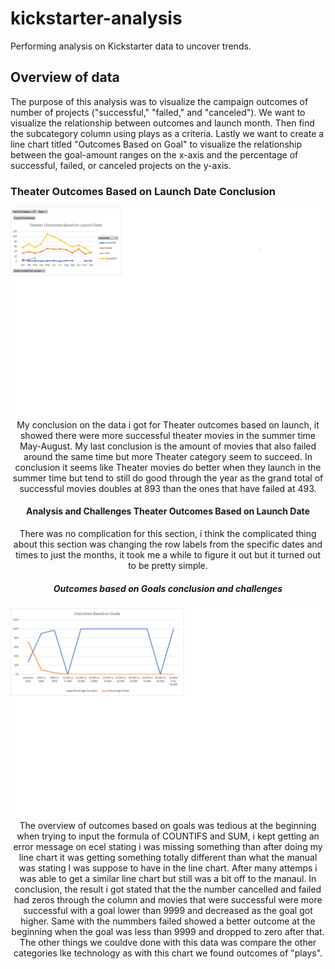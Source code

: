 # kickstarter-analysis
Performing analysis on Kickstarter data to uncover trends.
## Overview of data
The purpose of this analysis was to visualize the campaign outcomes of number of projects ("successful," "failed," and "canceled"). We want to visualize the relationship between outcomes and launch month. Then find the subcategory column using plays as a criteria. Lastly we want to create a line chart titled "Outcomes Based on Goal" to visualize the relationship between the goal-amount ranges on the x-axis and the percentage of successful, failed, or canceled projects on the y-axis.
### Theater Outcomes Based on Launch Date Conclusion
<center>
<img src= "Theater_Outcomes_vs_Launch.png">
My conclusion on the data i got for Theater outcomes based on launch, it showed there were more successful theater movies in the summer time May-August. My last conclusion is the amount of movies that also failed around the same time but more Theater category seem to succeed. In conclusion it seems like Theater movies do better when they launch in the summer time but tend to still do good through the year as the grand total of successful movies doubles at 893 than the ones that have failed at 493.
  
#### Analysis and Challenges Theater Outcomes Based on Launch Date
There was no complication for this section, i think the complicated thing about this section was changing the row labels from the specific dates and times to just the months, it took me a while to figure it out but it turned out to be pretty simple.
##### Outcomes based on Goals conclusion and challenges
  <img src= "Outcomes_vs_Goals.png">
  The overview of outcomes based on goals was tedious at the beginning when trying to input the formula of COUNTIFS and SUM, i kept getting an error message on ecel stating i was missing something than after doing my line chart it was getting something totally different than what the manual was stating I was suppose to have in the line chart. After many attemps i was able to get a similar line chart but still was a bit off to the manaul. In conclusion, the result i got stated that the the number cancelled and failed had zeros through the column and movies that were successful were more successful with a goal lower than 9999 and decreased as the goal got higher. Same with the nummbers failed showed a better outcome at the beginning when the goal was less than 9999 and dropped to zero after that. The other things we couldve done with this data was compare the other categories lke technology as with this chart we found outcomes of "plays".
